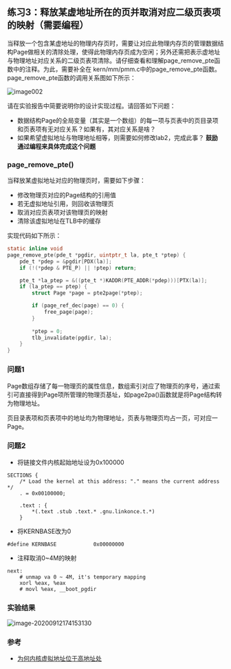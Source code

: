 ## 练习3：释放某虚地址所在的页并取消对应二级页表项的映射（需要编程）

当释放一个包含某虚地址的物理内存页时，需要让对应此物理内存页的管理数据结构Page做相关的清除处理，使得此物理内存页成为空闲；另外还需把表示虚地址与物理地址对应关系的二级页表项清除。请仔细查看和理解page_remove_pte函数中的注释。为此，需要补全在 kern/mm/pmm.c中的page_remove_pte函数。page_remove_pte函数的调用关系图如下所示：

![image002](https://whileskies-pic.oss-cn-beijing.aliyuncs.com/20200912163647.png)

请在实验报告中简要说明你的设计实现过程。请回答如下问题：

- 数据结构Page的全局变量（其实是一个数组）的每一项与页表中的页目录项和页表项有无对应关系？如果有，其对应关系是啥？
- 如果希望虚拟地址与物理地址相等，则需要如何修改lab2，完成此事？ **鼓励通过编程来具体完成这个问题**

### page_remove_pte()

当释放某虚拟地址对应的物理页时，需要如下步骤：

- 修改物理页对应的Page结构的引用值
- 若无虚拟地址引用，则回收该物理页
- 取消对应页表项对该物理页的映射
- 清除该虚拟地址在TLB中的缓存

实现代码如下所示：

```c
static inline void
page_remove_pte(pde_t *pgdir, uintptr_t la, pte_t *ptep) {
    pde_t *pdep = &pgdir[PDX(la)];
    if (!(*pdep & PTE_P) || !ptep) return;

    pte_t *la_ptep = &((pte_t *)KADDR(PTE_ADDR(*pdep)))[PTX(la)];
    if (la_ptep == ptep) {
        struct Page *page = pte2page(*ptep);

        if (page_ref_dec(page) == 0) {
            free_page(page);
        }
            
        *ptep = 0;
        tlb_invalidate(pgdir, la);
    }
}
```

### 问题1

Page数组存储了每一物理页的属性信息，数组索引对应了物理页的序号，通过索引可直接得到Page项所管理的物理页基址，如page2pa()函数就是将Page结构转为物理地址。

页目录表项和页表项中的地址均为物理地址，页表与物理页均占一页，可对应一Page。

### 问题2

- 将链接文件内核起始地址设为0x100000

```
SECTIONS {
    /* Load the kernel at this address: "." means the current address */
    . = 0x00100000;

    .text : {
        *(.text .stub .text.* .gnu.linkonce.t.*)
    }
```

- 将KERNBASE改为0

```
#define KERNBASE            0x00000000
```

- 注释取消0~4M的映射

```
next:
    # unmap va 0 ~ 4M, it's temporary mapping
    xorl %eax, %eax
    # movl %eax, __boot_pgdir
```

### 实验结果

![image-20200912174153130](https://whileskies-pic.oss-cn-beijing.aliyuncs.com/20200912174153.png)

### 参考

- [为何内核虚拟地址位于高地址处](https://wiki.osdev.org/Higher_Half_Kernel)